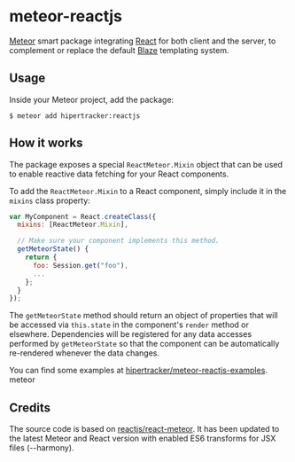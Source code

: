 # meteor-reactjs

[Meteor](http://meteor.com) smart package integrating [React](http://facebook.github.io/react/) for both client and the server, to complement or replace the default [Blaze](https://www.meteor.com/blaze) templating system.

## Usage

Inside your Meteor project, add the package:
```
$ meteor add hipertracker:reactjs
```

## How it works

The package exposes a special `ReactMeteor.Mixin` object that can be used
to enable reactive data fetching for your React components.

To add the `ReactMeteor.Mixin` to a React component, simply include it in
the `mixins` class property:

```js
var MyComponent = React.createClass({
  mixins: [ReactMeteor.Mixin],

  // Make sure your component implements this method.
  getMeteorState() {
    return {
      foo: Session.get("foo"),
      ...
    };
  }
});

```
The `getMeteorState` method should return an object of properties that
will be accessed via `this.state` in the component's `render` method or
elsewhere.  Dependencies will be registered for any data accesses
performed by `getMeteorState` so that the component can be automatically
re-rendered whenever the data changes.

You can find some examples at [hipertracker/meteor-reactjs-examples](https://github.com/hipertracker/meteor-reactjs-examples).
meteor

## Credits

The source code is based on [reactjs/react-meteor](https://github.com/reactjs/react-meteor). It has been updated to the latest Meteor and React version with enabled ES6 transforms for JSX files (--harmony).
